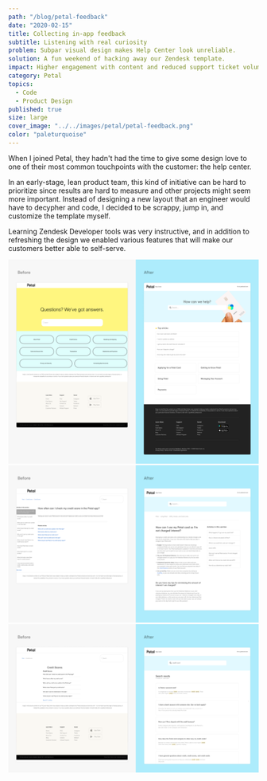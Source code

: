 ```yaml
---
path: "/blog/petal-feedback"
date: "2020-02-15"
title: Collecting in-app feedback
subtitle: Listening with real curiosity
problem: Subpar visual design makes Help Center look unreliable.
solution: A fun weekend of hacking away our Zendesk template.
impact: Higher engagement with content and reduced support ticket volumes.
category: Petal
topics:
  - Code
  - Product Design
published: true
size: large
cover_image: "../../images/petal/petal-feedback.png"
color: "paleturquoise"
---
```


When I joined Petal, they hadn't had the time to give some design love to one of their most common touchpoints with the customer: the help center.

In an early-stage, lean product team, this kind of initiative can be hard to prioritize since results are hard to measure and other projects might seem more important. Instead of designing a new layout that an engineer would have to decypher and code, I decided to be scrappy, jump in, and customize the template myself.

Learning Zendesk Developer tools was very instructive, and in addition to refreshing the design we enabled various features that will make our customers better able to self-serve.

![Home page before and after](../../images/petal/help-before-after-a.png)
![Home page before and after](../../images/petal/help-before-after-b.png)
![Home page before and after](../../images/petal/help-before-after-c.png)
